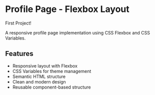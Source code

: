 # Profile Page - Flexbox Layout

First Project!

A responsive profile page implementation using CSS Flexbox and CSS Variables.

## Features
- Responsive layout with Flexbox
- CSS Variables for theme management
- Semantic HTML structure
- Clean and modern design
- Reusable component-based structure
